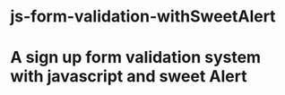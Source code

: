 # js-form-validation-withSweetAlert
# A sign up form validation system with javascript and sweet Alert 
